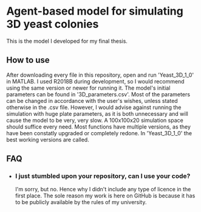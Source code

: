 # Agent-based model for simulating 3D yeast colonies

This is the model I developed for my final thesis.

## How to use

After downloading every file in this repository, open and run 'Yeast_3D_1_0' in MATLAB.
I used R2018B during development, so I would recommend using the same version or newer for running it.
The model's initial parameters can be found in '3D_parameters.csv'.
Most of the parameters can be changed in accordance with the user's wishes, unless stated otherwise in the .csv file.
However,  I would advise against running the simulation with huge plate parameters, as it is both unnecessary and will cause the model to be very, very slow. A 100x100x20 simulation space should suffice every need.
Most functions have multiple versions, as they have been constatly upgraded or completely redone. In 'Yeast_3D_1_0' the best working versions are called.

## FAQ

* ### I just stumbled upon your repository, can I use your code?
  I'm sorry, but no. Hence why I didn't include any type of licence in the first place.
  The sole reason my work is here on GitHub is because it has to be publicly available by the rules of my university.
